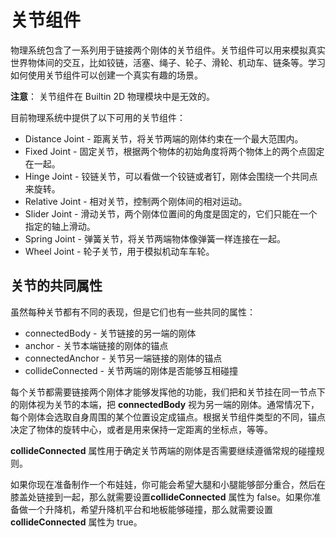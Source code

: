 # 关节组件

物理系统包含了一系列用于链接两个刚体的关节组件。关节组件可以用来模拟真实世界物体间的交互，比如铰链，活塞、绳子、轮子、滑轮、机动车、链条等。学习如何使用关节组件可以创建一个真实有趣的场景。

**注意**： 关节组件在 Builtin 2D 物理模块中是无效的。

目前物理系统中提供了以下可用的关节组件：

- Distance Joint - 距离关节，将关节两端的刚体约束在一个最大范围内。
- Fixed Joint - 固定关节，根据两个物体的初始角度将两个物体上的两个点固定在一起。
- Hinge Joint - 铰链关节，可以看做一个铰链或者钉，刚体会围绕一个共同点来旋转。
- Relative Joint - 相对关节，控制两个刚体间的相对运动。
- Slider Joint - 滑动关节，两个刚体位置间的角度是固定的，它们只能在一个指定的轴上滑动。
- Spring Joint - 弹簧关节，将关节两端物体像弹簧一样连接在一起。
- Wheel Joint - 轮子关节，用于模拟机动车车轮。

## 关节的共同属性

虽然每种关节都有不同的表现，但是它们也有一些共同的属性：

- connectedBody - 关节链接的另一端的刚体
- anchor - 关节本端链接的刚体的锚点
- connectedAnchor - 关节另一端链接的刚体的锚点
- collideConnected - 关节两端的刚体是否能够互相碰撞

每个关节都需要链接两个刚体才能够发挥他的功能，我们把和关节挂在同一节点下的刚体视为关节的本端，把 **connectedBody** 视为另一端的刚体。通常情况下，每个刚体会选取自身周围的某个位置设定成锚点。根据关节组件类型的不同，锚点决定了物体的旋转中心，或者是用来保持一定距离的坐标点，等等。

**collideConnected** 属性用于确定关节两端的刚体是否需要继续遵循常规的碰撞规则。

如果你现在准备制作一个布娃娃，你可能会希望大腿和小腿能够部分重合，然后在膝盖处链接到一起，那么就需要设置**collideConnected** 属性为 false。如果你准备做一个升降机，希望升降机平台和地板能够碰撞，那么就需要设置 **collideConnected** 属性为 true。
